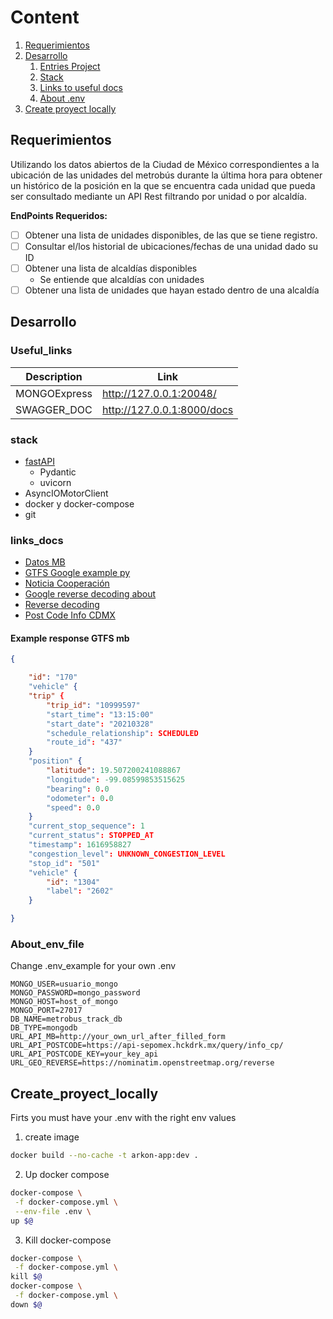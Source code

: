 # Content
1. [Requerimientos](#requerimientos)
2. [Desarrollo](#desarrollo)
    1. [Entries Project](#useful_links)
    2. [Stack](#stack)
    3. [Links to useful docs](#links_docs)
    4. [About .env](#about_env_file)
3. [Create proyect locally](#create_proyect_locally)



## Requerimientos
<p>
Utilizando los datos abiertos de la Ciudad de México correspondientes a la ubicación de las unidades del metrobús durante la última hora para obtener un histórico de la posición en la que se encuentra cada unidad que pueda ser consultado mediante un API Rest filtrando por unidad o por alcaldía.
</p>

**EndPoints Requeridos:**
- [ ] Obtener una lista de unidades disponibles, de las que se tiene registro.
- [ ] Consultar el/los historial de ubicaciones/fechas de una unidad dado su ID
- [ ] Obtener una lista de alcaldías disponibles
    - Se entiende que alcaldías con unidades
- [ ] Obtener una lista de unidades que hayan estado dentro de una alcaldía

## Desarrollo

### Useful_links
Description | Link 
--- | --- 
MONGOExpress | http://127.0.0.1:20048/
SWAGGER_DOC | http://127.0.0.1:8000/docs


### stack
- [fastAPI](https://fastapi.tiangolo.com/)
    - Pydantic
    - uvicorn
- AsyncIOMotorClient
- docker y docker-compose
- git  

### links_docs
- [Datos MB](https://datos.cdmx.gob.mx/organization/metrobus)
- [GTFS Google example py](https://developers.google.com/transit/gtfs-realtime/examples/python-sample)
- [Noticia Cooperación](https://www.metrobus.cdmx.gob.mx/portal-ciudadano/datos-abiertos)
- [Google reverse decoding about](https://developers.google.com/maps/documentation/geocoding/start#reverse)
- [Reverse decoding](https://nominatim.openstreetmap.org)
- [Post Code Info CDMX](https://api-sepomex.hckdrk.mx/query/info_cp/)


#### Example response GTFS mb
```json
{

    "id": "170"
    "vehicle" {
    "trip" {
        "trip_id": "10999597"
        "start_time": "13:15:00"
        "start_date": "20210328"
        "schedule_relationship": SCHEDULED
        "route_id": "437"
    }
    "position" {
        "latitude": 19.507200241088867
        "longitude": -99.08599853515625
        "bearing": 0.0
        "odometer": 0.0
        "speed": 0.0
    }
    "current_stop_sequence": 1
    "current_status": STOPPED_AT
    "timestamp": 1616958827
    "congestion_level": UNKNOWN_CONGESTION_LEVEL
    "stop_id": "501"
    "vehicle" {
        "id": "1304"
        "label": "2602"
    }

}
```

### About_env_file
Change .env_example for your own .env
```
MONGO_USER=usuario_mongo
MONGO_PASSWORD=mongo_password
MONGO_HOST=host_of_mongo
MONGO_PORT=27017
DB_NAME=metrobus_track_db
DB_TYPE=mongodb
URL_API_MB=http://your_own_url_after_filled_form
URL_API_POSTCODE=https://api-sepomex.hckdrk.mx/query/info_cp/
URL_API_POSTCODE_KEY=your_key_api
URL_GEO_REVERSE=https://nominatim.openstreetmap.org/reverse
```

## Create_proyect_locally
Firts you must have your .env with the right env values

1. create image
```sh
docker build --no-cache -t arkon-app:dev .
```

2. Up docker compose
```sh
docker-compose \
 -f docker-compose.yml \
 --env-file .env \
up $@
```

3. Kill docker-compose
```sh
docker-compose \
 -f docker-compose.yml \
kill $@
docker-compose \
 -f docker-compose.yml \
down $@
```